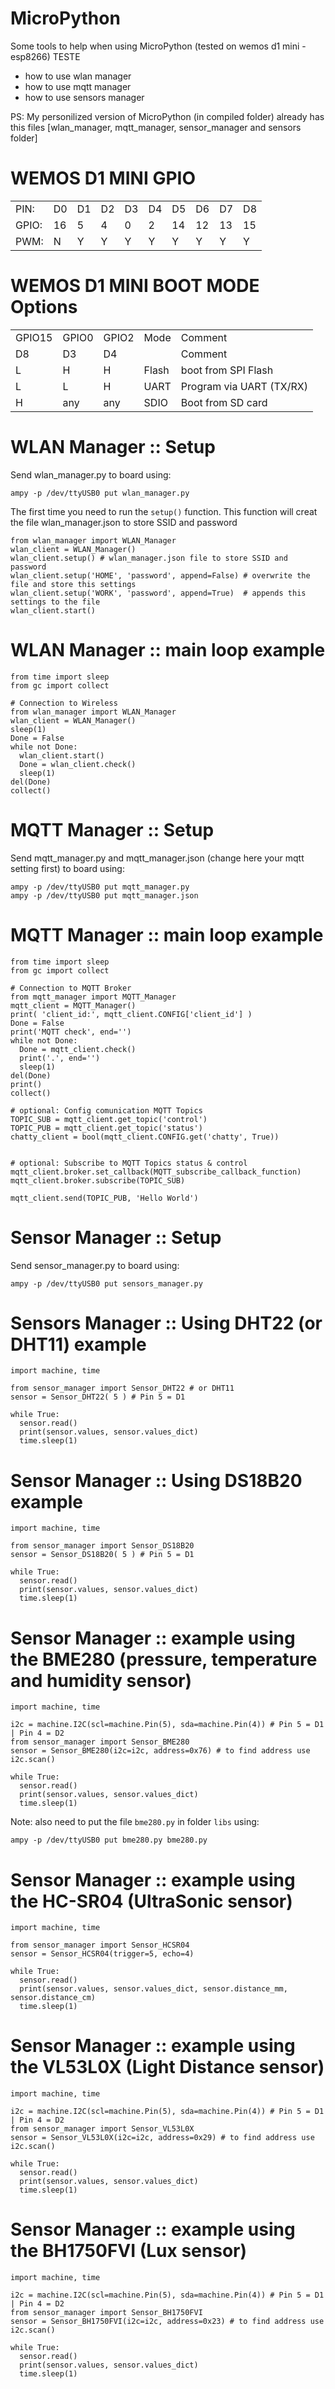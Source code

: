 # MicroPython
Some tools to help when using MicroPython (tested on wemos d1 mini - esp8266)
TESTE
<ul>
  <li>how to use wlan manager</li>
  <li>how to use mqtt manager</li>
  <li>how to use sensors manager</li>
</ul>

PS: My personilized version of MicroPython (in compiled folder) already has this files [wlan_manager, mqtt_manager, sensor_manager and sensors folder] 

# WEMOS D1 MINI GPIO
<table>
<tr><TD>PIN: <TD>D0<TD>D1<TD>D2<TD>D3<TD>D4<TD>D5<TD>D6<TD>D7<TD>D8
<TR><TD>GPIO:<TD>16<TD> 5<TD> 4<TD> 0<TD> 2<TD>14<TD>12<TD>13<TD>15
<TR><TD>PWM: <TD> N<TD> Y<TD> Y<TD> Y<TD> Y<TD> Y<TD> Y<TD> Y<TD> Y
</table>
  
# WEMOS D1 MINI BOOT MODE Options
<table>
  <tr><td>GPIO15<td>GPIO0<td>GPIO2<td>Mode <td>Comment
  <tr><td> D8 <td> D3 <td> D4 <td>  <td>Comment
  <tr><td>L     <td>H    <td>H    <td>Flash<td>boot from SPI Flash  
  <tr><td>L     <td>L    <td>H    <td>UART<td>Program via UART (TX/RX)
  <tr><td>H     <td>any  <td>any  <td>SDIO<td>Boot from SD card
</table>



  
# WLAN Manager :: Setup
Send wlan_manager.py to board using:
```
ampy -p /dev/ttyUSB0 put wlan_manager.py
```

The first time you need to run the `setup()` function. This function will creat the file wlan_manager.json to store SSID and password
```
from wlan_manager import WLAN_Manager
wlan_client = WLAN_Manager()
wlan_client.setup() # wlan_manager.json file to store SSID and password
wlan_client.setup('HOME', 'password', append=False) # overwrite the file and store this settings
wlan_client.setup('WORK', 'password', append=True)  # appends this settings to the file
wlan_client.start()
```

# WLAN Manager :: main loop example
```
from time import sleep
from gc import collect

# Connection to Wireless
from wlan_manager import WLAN_Manager
wlan_client = WLAN_Manager()
sleep(1)
Done = False
while not Done:
  wlan_client.start()
  Done = wlan_client.check()
  sleep(1)
del(Done)
collect()
```

# MQTT Manager :: Setup
Send mqtt_manager.py and mqtt_manager.json (change here your mqtt setting first) to board using:
```
ampy -p /dev/ttyUSB0 put mqtt_manager.py
ampy -p /dev/ttyUSB0 put mqtt_manager.json
```

# MQTT Manager :: main loop example
```
from time import sleep
from gc import collect

# Connection to MQTT Broker
from mqtt_manager import MQTT_Manager
mqtt_client = MQTT_Manager()
print( 'client_id:', mqtt_client.CONFIG['client_id'] )
Done = False
print('MQTT check', end='')
while not Done:
  Done = mqtt_client.check()
  print('.', end='')
  sleep(1)
del(Done)
print()
collect()

# optional: Config comunication MQTT Topics 
TOPIC_SUB = mqtt_client.get_topic('control')
TOPIC_PUB = mqtt_client.get_topic('status')
chatty_client = bool(mqtt_client.CONFIG.get('chatty', True))


# optional: Subscribe to MQTT Topics status & control 
mqtt_client.broker.set_callback(MQTT_subscribe_callback_function)
mqtt_client.broker.subscribe(TOPIC_SUB)

mqtt_client.send(TOPIC_PUB, 'Hello World')
```


# Sensor Manager :: Setup
Send sensor_manager.py to board using:
```
ampy -p /dev/ttyUSB0 put sensors_manager.py
```

# Sensors Manager :: Using DHT22 (or DHT11) example
```
import machine, time

from sensor_manager import Sensor_DHT22 # or DHT11
sensor = Sensor_DHT22( 5 ) # Pin 5 = D1 

while True:
  sensor.read()
  print(sensor.values, sensor.values_dict)
  time.sleep(1)
```

# Sensor Manager :: Using DS18B20 example
```
import machine, time

from sensor_manager import Sensor_DS18B20
sensor = Sensor_DS18B20( 5 ) # Pin 5 = D1

while True:
  sensor.read()
  print(sensor.values, sensor.values_dict)
  time.sleep(1)
```

# Sensor Manager :: example using the BME280 (pressure, temperature and humidity sensor)
```
import machine, time

i2c = machine.I2C(scl=machine.Pin(5), sda=machine.Pin(4)) # Pin 5 = D1 | Pin 4 = D2
from sensor_manager import Sensor_BME280
sensor = Sensor_BME280(i2c=i2c, address=0x76) # to find address use i2c.scan()

while True:
  sensor.read()
  print(sensor.values, sensor.values_dict)
  time.sleep(1)
```
Note: also need to put the file `bme280.py` in folder `libs` using: 
```
ampy -p /dev/ttyUSB0 put bme280.py bme280.py
```


# Sensor Manager :: example using the HC-SR04 (UltraSonic sensor) 
```
import machine, time

from sensor_manager import Sensor_HCSR04
sensor = Sensor_HCSR04(trigger=5, echo=4)

while True:
  sensor.read()
  print(sensor.values, sensor.values_dict, sensor.distance_mm, sensor.distance_cm)
  time.sleep(1)
```

# Sensor Manager :: example using the VL53L0X (Light Distance sensor) 
```
import machine, time

i2c = machine.I2C(scl=machine.Pin(5), sda=machine.Pin(4)) # Pin 5 = D1 | Pin 4 = D2
from sensor_manager import Sensor_VL53L0X
sensor = Sensor_VL53L0X(i2c=i2c, address=0x29) # to find address use i2c.scan()

while True:
  sensor.read()
  print(sensor.values, sensor.values_dict)
  time.sleep(1)
```

# Sensor Manager :: example using the BH1750FVI (Lux sensor) 
```
import machine, time

i2c = machine.I2C(scl=machine.Pin(5), sda=machine.Pin(4)) # Pin 5 = D1 | Pin 4 = D2
from sensor_manager import Sensor_BH1750FVI
sensor = Sensor_BH1750FVI(i2c=i2c, address=0x23) # to find address use i2c.scan()

while True:
  sensor.read()
  print(sensor.values, sensor.values_dict)
  time.sleep(1)
```

